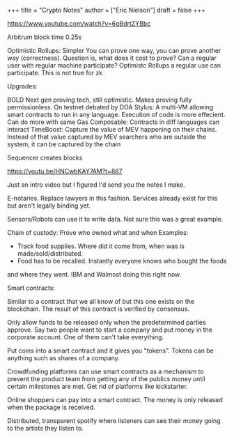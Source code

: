 +++
title = "Crypto Notes"
author = ["Eric Nielson"]
draft = false
+++

<https://www.youtube.com/watch?v=6qBdrtZYBbc>

Arbitrum block time 0.25s

Optimistic Rollups: Simpler
You can prove one way, you can prove another way (correctness).
Question is, what does it cost to prove? Can a regular user with regular machine participate?
Optimistc Rollups a regular use can participate.
This is not true for zk

Upgrades:

BOLD Next gen proving tech, still optimistic. Makes proving fully permissionless. On testnet debated by DOA
Stylus: A multi-VM allowing smart contracts to run in any language. Execution of code is more effecient. Can do more with same Gas
Composable: Contracts in diff languages can interact
TimeBoost: Capture the value of MEV happening on their chains. Instead of that value captured by MEV searchers who are outside the system, it can be captured by the chain

Sequencer creates blocks

<https://youtu.be/HNCwbKAY7AM?t=887>

Just an intro video but I figured I'd send you the notes I make.

E-notaries. Replace lawyers in this fashion.
Services already exist for this but aren't legally binding yet.

Sensors/Robots can use it to write data.
Not sure this was a great example.

Chain of custody: Prove who owned what and when
Examples:

-   Track food supplies. Where did it come from, when was is made/sold/distributed.
-   Food has to be recalled. Instantly everyone knows who bought the foods

and where they went.
IBM and Walmost doing this right now.

Smart contracts:

Similar to a contract that we all know of but this one exists on the
blockchain. The result of this contract is verified by consensus.

Only allow funds to be released only when the predetermined parties approve.
Say two people want to start a company and put money in the corporate
account. One of them can't take everything.

Put coins into a smart contract and it gives you "tokens". Tokens can be
anything such as shares of a company.

Crowdfunding platforms can use smart contracts as a mechanism to prevent
the product team from getting any of the publics money until certain
milestones are met. Get rid of platforms like kickstarter.

Online shoppers can pay into a smart contract. The money is only
released when the package is received.

Distributed, transparent spotify where listeners can see their money
going to the artists they listen to.
